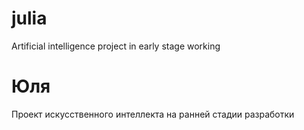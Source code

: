 # julia
Artificial intelligence project in early stage working

# Юля
Проект искусственного интеллекта на ранней стадии разработки